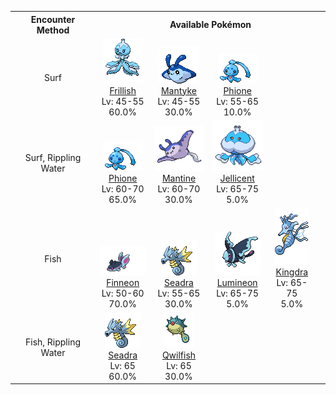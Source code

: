 <table><tr><th colspan="1">Encounter Method</th><th colspan="5" style = "text-align: center;">Available Pokémon</th></tr>
<tr><td rowspan="1" style="vertical-align: middle; word-wrap: break-word; text-align: center;">Surf</td><td style="text-align: center; vertical-align: bottom;"> <img src="../../img/animated/592.gif"> <br> <a href="../../pokemons/592">Frillish</a> <br> Lv: 45-55 <br> 60.0% </td><td style="text-align: center; vertical-align: bottom;"> <img src="../../img/animated/458.gif"> <br> <a href="../../pokemons/458">Mantyke</a> <br> Lv: 45-55 <br> 30.0% </td><td style="text-align: center; vertical-align: bottom;"> <img src="../../img/animated/489.gif"> <br> <a href="../../pokemons/489">Phione</a> <br> Lv: 55-65 <br> 10.0% </td><td></td><td></td></tr>
<tr><td rowspan="1" style="vertical-align: middle; word-wrap: break-word; text-align: center;">Surf, Rippling Water</td><td style="text-align: center; vertical-align: bottom;"> <img src="../../img/animated/489.gif"> <br> <a href="../../pokemons/489">Phione</a> <br> Lv: 60-70 <br> 65.0% </td><td style="text-align: center; vertical-align: bottom;"> <img src="../../img/animated/226.gif"> <br> <a href="../../pokemons/226">Mantine</a> <br> Lv: 60-70 <br> 30.0% </td><td style="text-align: center; vertical-align: bottom;"> <img src="../../img/animated/593.gif"> <br> <a href="../../pokemons/593">Jellicent</a> <br> Lv: 65-75 <br> 5.0% </td><td></td><td></td></tr>
<tr><td rowspan="1" style="vertical-align: middle; word-wrap: break-word; text-align: center;">Fish</td><td style="text-align: center; vertical-align: bottom;"> <img src="../../img/animated/456.gif"> <br> <a href="../../pokemons/456">Finneon</a> <br> Lv: 50-60 <br> 70.0% </td><td style="text-align: center; vertical-align: bottom;"> <img src="../../img/animated/117.gif"> <br> <a href="../../pokemons/117">Seadra</a> <br> Lv: 55-65 <br> 30.0% </td><td style="text-align: center; vertical-align: bottom;"> <img src="../../img/animated/457.gif"> <br> <a href="../../pokemons/457">Lumineon</a> <br> Lv: 65-75 <br> 5.0% </td><td style="text-align: center; vertical-align: bottom;"> <img src="../../img/animated/230.gif"> <br> <a href="../../pokemons/230">Kingdra</a> <br> Lv: 65-75 <br> 5.0% </td><td></td></tr>
<tr><td rowspan="1" style="vertical-align: middle; word-wrap: break-word; text-align: center;">Fish, Rippling Water</td><td style="text-align: center; vertical-align: bottom;"> <img src="../../img/animated/117.gif"> <br> <a href="../../pokemons/117">Seadra</a> <br> Lv: 65 <br> 60.0% </td><td style="text-align: center; vertical-align: bottom;"> <img src="../../img/animated/211.gif"> <br> <a href="../../pokemons/211">Qwilfish</a> <br> Lv: 65 <br> 30.0% </td><td></td><td></td><td></td></tr></table>